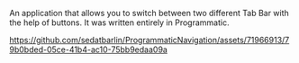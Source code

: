 An application that allows you to switch between two different Tab Bar with the help of buttons. It was written entirely in Programmatic.

https://github.com/sedatbarlin/ProgrammaticNavigation/assets/71966913/79b0bded-05ce-41b4-ac10-75bb9edaa09a

 
     
        
         
     
  
     
